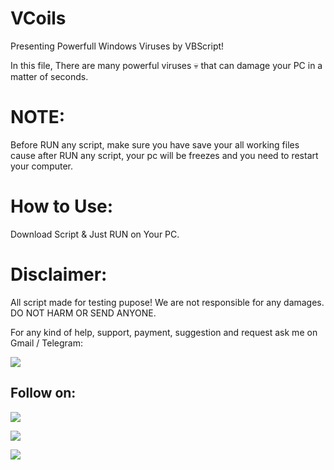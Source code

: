 # VCoils

Presenting Powerfull Windows Viruses by VBScript!

In this file, There are many powerful viruses 💀 that can damage your PC in a matter of seconds.

# NOTE:
Before RUN any script, make sure you have save your all working files cause
after RUN any script, your pc will be freezes and you need to restart your computer.

# How to Use:
Download Script & Just RUN on Your PC.

# Disclaimer:
All script made for testing pupose! We are not responsible for any damages.
DO NOT HARM OR SEND ANYONE.

For any kind of help, support, payment, suggestion and request ask me on Gmail / Telegram:

<a href="https://t.me/linux_repo"><img src="https://img.shields.io/badge/Telegram-Group%20Telegram%20Join-blue.svg?logo=telegram"></a>

## Follow on:
<p align="left">
<a href="https://github.com/palahsu"><img src="https://img.shields.io/badge/GitHub-Follow%20on%20GitHub-inactive.svg?logo=github"></a>
</p><p align="left">
<a href="https://www.facebook.com/aduri.knox01/"><img src="https://img.shields.io/badge/Facebook-Follow%20on%20Facebook-blue.svg?logo=facebook"></a>
</p><p align="left">
<a href="https://t.me/AD0000000"><img src="https://img.shields.io/badge/Telegram-Contact%20Telegram%20Profile-blue.svg?logo=telegram"></a>
</p><p align="left"> 
 
